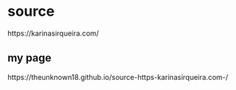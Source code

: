 <H1>source</h1>
https://karinasirqueira.com/
<h2>my page</h2>
https://theunknown18.github.io/source-https-karinasirqueira.com-/
